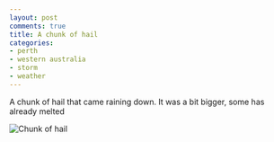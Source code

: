 ```yaml
---
layout: post
comments: true
title: A chunk of hail
categories:
- perth
- western australia
- storm
- weather
---
```

A chunk of hail that came raining down. It was a bit bigger, some has already melted

![Chunk of hail](/images/blog/chunk_of_hail.jpg)
